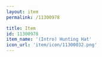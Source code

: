 ```yaml
---
layout: item
permalink: /11300978

title: Item
id: 11300978
item_name: '(Intro) Hunting Hat'
icon_url: 'item/icon/11300032.png'
---
```

